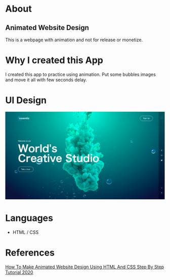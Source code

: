# About
## Animated Website Design

This is a webpage with animation and not for release or monetize.

# Why I created this App
I created this app to practice using animation.
Put some bubbles images and move it all with few seconds delay.

# UI Design
![Animated website UI](./animationpage.png "sample")

# Languages
- HTML / CSS

# References
[How To Make Animated Website Design Using HTML And CSS Step By Step Tutorial 2020](https://www.youtube.com/watch?v=CZTCciHE72I)
